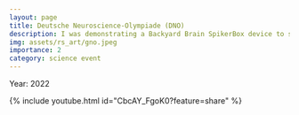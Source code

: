 ```yaml
---
layout: page
title: Deutsche Neuroscience-Olympiade (DNO)
description: I was demonstrating a Backyard Brain SpikerBox device to show about 40 very talented future neuroscientists/neurosurgeons how to record action potentials. This was super fun and I learned so much from those very talented stars!
img: assets/rs_art/gno.jpeg
importance: 2
category: science event
---
```


Year: 2022

{% include youtube.html id="CbcAY_FgoK0?feature=share" %}